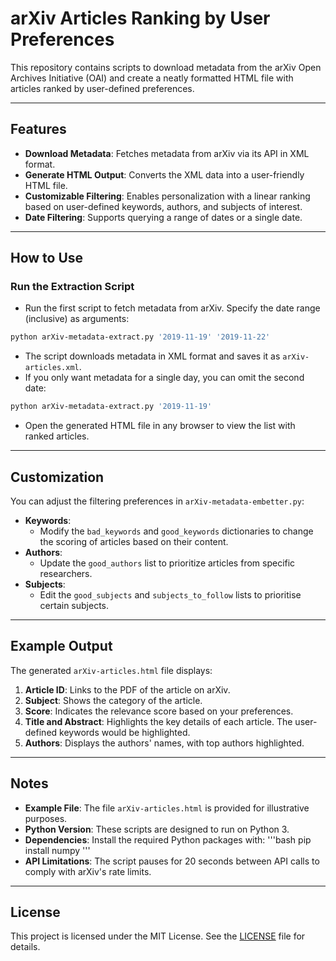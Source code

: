 # arXiv Articles Ranking by User Preferences

This repository contains scripts to download metadata from the arXiv Open Archives Initiative (OAI) and create a neatly formatted HTML file with articles ranked by user-defined preferences. 

---

## Features

- **Download Metadata**: Fetches metadata from arXiv via its API in XML format.
- **Generate HTML Output**: Converts the XML data into a user-friendly HTML file.
- **Customizable Filtering**: Enables personalization with a linear ranking based on user-defined keywords, authors, and subjects of interest.
- **Date Filtering**: Supports querying a range of dates or a single date.

---

## How to Use

### Run the Extraction Script
- Run the first script to fetch metadata from arXiv. Specify the date range (inclusive) as arguments:

```bash
python arXiv-metadata-extract.py '2019-11-19' '2019-11-22'
```

- The script downloads metadata in XML format and saves it as `arXiv-articles.xml`.
- If you only want metadata for a single day, you can omit the second date:

```bash
python arXiv-metadata-extract.py '2019-11-19'
```

- Open the generated HTML file in any browser to view the list with ranked articles.

---

## Customization

You can adjust the filtering preferences in `arXiv-metadata-embetter.py`:

- **Keywords**:
  - Modify the `bad_keywords` and `good_keywords` dictionaries to change the scoring of articles based on their content.
- **Authors**:
  - Update the `good_authors` list to prioritize articles from specific researchers.
- **Subjects**:
  - Edit the `good_subjects` and `subjects_to_follow` lists to prioritise certain subjects.

---

## Example Output

The generated `arXiv-articles.html` file displays:

1. **Article ID**: Links to the PDF of the article on arXiv.
2. **Subject**: Shows the category of the article.
3. **Score**: Indicates the relevance score based on your preferences.
4. **Title and Abstract**: Highlights the key details of each article. The user-defined keywords would be highlighted. 
5. **Authors**: Displays the authors' names, with top authors highlighted.

---

## Notes

- **Example File**: The file `arXiv-articles.html` is provided for illustrative purposes.
- **Python Version**: These scripts are designed to run on Python 3.
- **Dependencies**: Install the required Python packages with:
  '''bash
  pip install numpy
  '''
- **API Limitations**: The script pauses for 20 seconds between API calls to comply with arXiv's rate limits.

---

## License

This project is licensed under the MIT License. See the [LICENSE](LICENSE) file for details.
